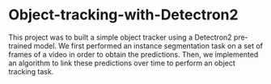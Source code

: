 # Object-tracking-with-Detectron2
This project was to built a simple object tracker using a Detectron2 pre-trained model. We first performed an instance segmentation task on a set of frames of a video in order to obtain the predictions. Then, we implemented an algorithm to link these predictions over time to perform an object tracking task.
